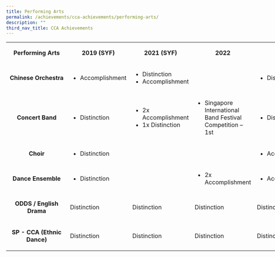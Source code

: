```yaml
---
title: Performing Arts
permalink: /achievements/cca-achievements/performing-arts/
description: ""
third_nav_title: CCA Achievements
---
```

<table style="width: 900px;" width="0">
<tbody>
<tr>
<td style="text-align: center; width: 150px;">
<p><strong>Performing Arts</strong></p>
</td>
<td style="text-align: center; width: 125px;">
<p><strong>2019 (SYF)</strong></p>
</td>
<td style="text-align: center; width: 125px;">
<p><strong>2021 (SYF)</strong></p>
</td>
<td style="text-align: center; width: 125px;">
<p><strong>2022</strong></p>
</td>
<td style="text-align: center; width: 125px;">
<p><strong>2023</strong></p>
</td>
</tr>
<tr>
<td style="text-align: center; width: 150px;">
<p><strong>Chinese Orchestra</strong></p>
</td>
<td style="text-align: left; width: 125px;">
	<ul><li>Accomplishment</li></ul>
</td>
<td style="text-align: left; width: 125px;">
	<ul><li>Distinction</li>
	<li>Accomplishment</li>
	</ul>
</td>
<td style="text-align: left; width:125px;">
	
</td>
<td style="text-align: left; width: 125px;">
	<ul><li>Distinction</li></ul>
</td>
</tr>
<tr>
<td style="text-align: center; width: 150px;">
<p><strong>Concert Band</strong></p>
</td>
<td style="text-align: left; width: 125px;">
	<ul><li>Distinction</li></ul>
</td>
<td style="text-align: left; width: 125px;">
<ul><li>2x Accomplishment</li>
<li>1x Distinction</li>
</ul>
</td>
<td style="text-align: left; width: 125px;">
	<ul><li>Singapore International Band Festival Competition – 1st</li></ul>
</td>
<td style="text-align: left; width: 125px;">
<ul><li>Distinction</li></ul>
</td>
</tr>
<tr>
<td style="text-align: center; width: 150px;">
<p><strong>Choir</strong></p>
</td>
<td style="text-align: left; width: 125px;">
<ul><li>Distinction</li></ul>
</td>
<td style="text-align: left; width: 125px;">
<ul></ul>
</td>
<td style="text-align: left; width: 125px;">
<ul></ul>
</td>
<td style="text-align: left; width: 125px;">
<ul><li>Accomplishment</li></ul>
</td>
</tr>
<tr>
<td style="text-align: center; width: 150px;">
<p><strong>Dance Ensemble</strong></p>
</td>
<td style="text-align: left; width: 125px;">
<ul><li>Distinction</li></ul>
</td>
<td style="text-align: left; width: 125px;">
<ul></ul>
</td>
<td style="text-align: left; width: 125px;">
<ul><li>2x Accomplishment</li></ul>
</td>
<td style="text-align: left; width: 125px;">
<ul><li>Accomplishment</li></ul>
</td>
</tr>
<tr>
<td style="text-align: center; width: 150px;">
<p><strong>ODDS / English Drama</strong></p>
</td>
<td style="text-align: left; width: 125px;">
<p>Distinction</p>
</td>
<td style="text-align: left; width: 125px;">
<p>Distinction</p>
</td>
<td style="text-align: left; width: 125px;">
<p>Distinction</p>
</td>
<td style="text-align: left; width: 125px;">
<p>Distinction</p>
</td>
</tr>
<tr><td style="text-align: center; width: 150px;">
<p><strong>SP - CCA (Ethnic Dance)</strong></p>
</td>
<td style="text-align: left; width: 125px;">
<p>Distinction</p>
</td>
<td style="text-align: left; width: 125px;">
<p>Distinction</p>
</td>
<td style="text-align: left; width: 125px;">
<p>Distinction</p>
</td>
<td style="text-align: left; width: 125px;">
<p>Distinction</p>
</td>
</tr>
</tbody>
</table>